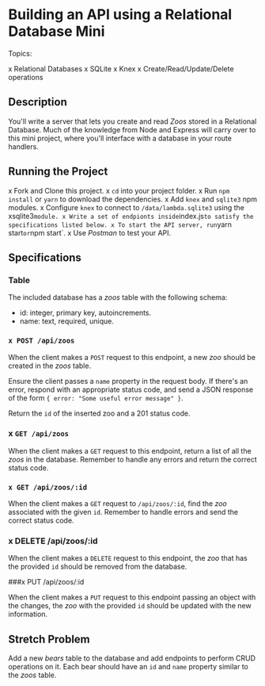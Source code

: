 # Building an API using a Relational Database Mini

Topics:

x Relational Databases
x SQLite
x Knex
x Create/Read/Update/Delete operations

## Description

You'll write a server that lets you create and read _Zoos_ stored in a Relational Database. Much of the knowledge from Node and Express will carry over to this mini project, where you'll interface with a database in your route handlers.

## Running the Project

x Fork and Clone this project.
x `cd` into your project folder.
x Run `npm install` or `yarn` to download the dependencies.
x Add `knex` and `sqlite3` npm modules.
x Configure `knex` to connect to `/data/lambda.sqlite3` using the xsqlite3`module. x Write a set of endpionts inside`index.js`to satisfy the specifications listed below. x To start the API server, run`yarn start`or`npm start`.
x Use _Postman_ to test your API.

## Specifications

### Table

The included database has a _zoos_ table with the following schema:

- id: integer, primary key, autoincrements.
- name: text, required, unique.

### `x POST /api/zoos`

When the client makes a `POST` request to this endpoint, a new _zoo_ should be created in the _zoos_ table.

Ensure the client passes a `name` property in the request body. If there's an error, respond with an appropriate status code, and send a JSON response of the form `{ error: "Some useful error message" }`.

Return the `id` of the inserted zoo and a 201 status code.

### x `GET /api/zoos`

When the client makes a `GET` request to this endpoint, return a list of all the _zoos_ in the database. Remember to handle any errors and return the correct status code.

### `x GET /api/zoos/:id`

When the client makes a `GET` request to `/api/zoos/:id`, find the _zoo_ associated with the given `id`. Remember to handle errors and send the correct status code.

### x DELETE /api/zoos/:id

When the client makes a `DELETE` request to this endpoint, the _zoo_ that has the provided `id` should be removed from the database.

###x PUT /api/zoos/:id

When the client makes a `PUT` request to this endpoint passing an object with the changes, the _zoo_ with the provided `id` should be updated with the new information.

## Stretch Problem

Add a new _bears_ table to the database and add endpoints to perform CRUD operations on it. Each bear should have an `id` and `name` property similar to the _zoos_ table.
